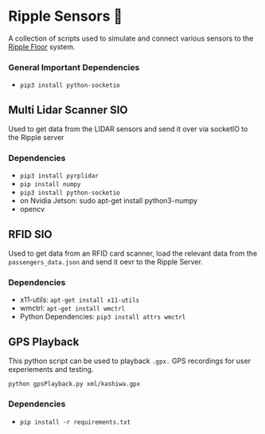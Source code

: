 # Ripple Sensors 📡

A collection of scripts used to simulate and connect various sensors to the [Ripple Floor](../ripple_js) system.  

### General Important Dependencies
 - `pip3 install python-socketio`

## Multi Lidar Scanner SIO
Used to get data from the LIDAR sensors and send it over via socketIO to the Ripple server  

### Dependencies
- `pip3 install pyrplidar`
- `pip install numpy`
- `pip3 install python-socketio`
- on Nvidia Jetson: sudo apt-get install python3-numpy
- opencv

## RFID SIO
Used to get data from an RFID card scanner, load the relevant data from the `passengers_data.json` and send it oevr to the Ripple Server.

### Dependencies
- x11-utils: `apt-get install x11-utils` 
- wmctrl: `apt-get install wmctrl` 
- Python Dependencies: `pip3 install attrs wmctrl`

## GPS Playback
This python script can be used to playback `.gpx.` GPS recordings for user experiements and testing.
```
python gpsPlayback.py xml/kashiwa.gpx
```

### Dependencies
- `pip install -r requirements.txt`
